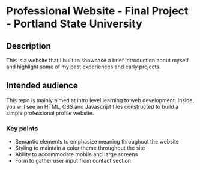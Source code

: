 # Professional Website - Final Project - Portland State University

## Description

This is a website that I built to showcase a brief introduction about myself and highlight some of my past experiences and early projects.


## Intended audience
This repo is mainly aimed at intro level learning to web development. Inside, you will see an HTML, CSS and Javascript files constructed to build a simple professional profile website.

### Key points

- Semantic elements to emphasize meaning throughout the website
- Styling to maintain a color theme throughout the site
- Ability to accommodate mobile and large screens
- Form to gather user input from contact section